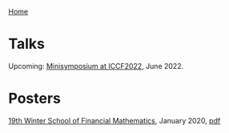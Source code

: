 [Home](index.md)

# Talks

Upcoming: [Minisymposium at ICCF2022](https://iccf2021.uni-wuppertal.de/de/program/minisymposia/ms01-aspects-of-xva-and-computations.html), June 2022.

# Posters  

[19th Winter School of Financial Mathematics](https://staff.fnwi.uva.nl/p.j.c.spreij/winterschool/winterschool.html), January 2020, [pdf](./Content/Posters/PosterWinterSchool202001.pdf)
